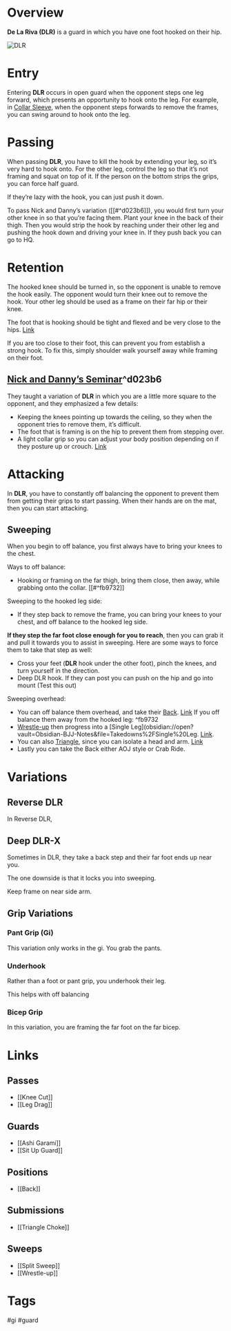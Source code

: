 # Overview
**De La Riva (DLR)** is a guard in which you have one foot hooked on their hip.

![DLR](https://www.bjjheroes.com/wp-content/uploads/2014/06/De-La-Riva-Guard1.jpg)
# Entry
Entering **DLR** occurs in open guard when the opponent steps one leg forward, which presents an opportunity to hook onto the leg. For example, in [Collar Sleeve](obsidian://open?vault=Obsidian-BJJ-Notes&file=Guards%2FCollar%20Sleeve%20Guard), when the opponent steps forwards to remove the frames, you can swing around to hook onto the leg.
# Passing
When passing **DLR**, you have to kill the hook by extending your leg, so it’s very hard to hook onto. For the other leg, control the leg so that it’s not framing and squat on top of it. If the person on the bottom strips the grips, you can force half guard.

If they’re lazy with the hook, you can just push it down.

To pass Nick and Danny’s variation ([[#^d023b6]]), you would first turn your other knee in so that you’re facing them. Plant your knee in the back of their thigh. Then you would strip the hook by reaching under their other leg and pushing the hook down and driving your knee in. If they push back you can go to HQ.
# Retention
The hooked knee should be turned in, so the opponent is unable to remove the hook easily. The opponent would turn their knee out to remove the hook. Your other leg should be used as a frame on their far hip or their knee.

The foot that is hooking should be tight and flexed and be very close to the hips. [Link](https://youtu.be/QcyeCLpw4fg?si=-JFcrw1eaK9h-t-b&t=43)

If you are too close to their foot, this can prevent you from establish a strong hook. To fix this, simply shoulder walk yourself away while framing on their foot.
## [Nick and Danny’s Seminar](obsidian://open?vault=Obsidian-BJJ-Notes&file=Seminars%2FNick%20and%20Danny's%20Seminar%20(4-30%20-%205-3-2024))^d023b6
They taught a variation of **DLR** in which you are a little more square to the opponent, and they emphasized a few details:
- Keeping the knees pointing up towards the ceiling, so they when the opponent tries to remove them, it’s difficult.
- The foot that is framing is on the hip to prevent them from stepping over.
- A light collar grip so you can adjust your body position depending on if they posture up or crouch. [Link](https://www.youtube.com/shorts/02jQ2CylttM)
# Attacking
In **DLR**, you have to constantly off balancing the opponent to prevent them from getting their grips to start passing. When their hands are on the mat, then you can start attacking.
## Sweeping
When you begin to off balance, you first always have to bring your knees to the chest.

Ways to off balance:
- Hooking or framing on the far thigh, bring them close, then away, while grabbing onto the collar. [[#^fb9732]]

Sweeping to the hooked leg side:
- If they step back to remove the frame, you can bring your knees to your chest, and off balance to the hooked leg side.

**If they step the far foot close enough for you to reach**, then you can grab it and pull it towards you to assist in sweeping. Here are some ways to force them to take that step as well:
- Cross your feet (**DLR** hook under the other foot), pinch the knees, and turn yourself in the direction.
- Deep DLR hook.
If they can post you can push on the hip and go into mount (Test this out)

Sweeping overhead:
- You can off balance them overhead, and take their [Back](obsidian://open?vault=Obsidian-BJJ-Notes&file=Positions%2FBack). [Link](https://youtu.be/F7uZnNpPy8Y?si=_eWaPjGcvoTt24HK&t=13)
If you off balance them away from the hooked leg: ^fb9732
- [Wrestle-up](obsidian://open?vault=Obsidian-BJJ-Notes&file=Transitions%2FWrestle-up) then progress into a [Single Leg](obsidian://open?vault=Obsidian-BJJ-Notes&file=Takedowns%2FSingle%20Leg. [Link](https://youtu.be/F7uZnNpPy8Y?si=_eWaPjGcvoTt24HK&t=13).
- You can also [Triangle](obsidian://open?vault=Obsidian-BJJ-Notes&file=Submissions%2FTriangle%20Choke), since you can isolate a head and arm. [Link](https://www.youtube.com/watch?v=uEGGBDJRTaw)
- Lastly you can take the Back either AOJ style or Crab Ride.
# Variations
## Reverse DLR
In Reverse DLR, 
## Deep DLR-X
Sometimes in DLR, they take a back step and their far foot ends up near you.

The one downside is that it locks you into sweeping.

Keep frame on near side arm.
## Grip Variations
### Pant Grip (Gi)
This variation only works in the gi. You grab the pants.
### Underhook
Rather than a foot or pant grip, you underhook their leg.

This helps with off balancing
### Bicep Grip
In this variation, you are framing the far foot on the far bicep.
# Links
## Passes
- [[Knee Cut]]
- [[Leg Drag]]
## Guards
- [[Ashi Garami]]
- [[Sit Up Guard]]
## Positions
- [[Back]]
## Submissions
- [[Triangle Choke]]
## Sweeps
- [[Split Sweep]]
- [[Wrestle-up]]
# Tags
#gi #guard
